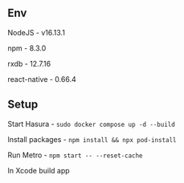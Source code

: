 ## Env

NodeJS - v16.13.1

npm - 8.3.0

rxdb - 12.7.16

react-native - 0.66.4


## Setup
Start Hasura - `sudo docker compose up -d --build`

Install packages - `npm install && npx pod-install`

Run Metro - `npm start -- --reset-cache`

In Xcode build app
